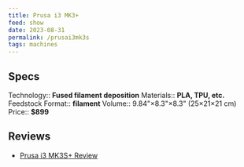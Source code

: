 ```yaml
---
title: Prusa i3 MK3+
feed: show
date: 2023-08-31
permalink: /prusai3mk3s
tags: machines
---
```



## Specs
Technology:: **Fused filament deposition**
Materials:: **PLA, TPU, etc.**
Feedstock Format:: **filament**
Volume:: 9.84"×8.3"×8.3" (25×21×21 cm)
Price:: **$899**

## Reviews
-  [Prusa i3 MK3S+ Review](https://www.aniwaa.com/product/3d-printers/prusa-research-original-prusa-i3-mk3s/)